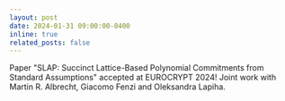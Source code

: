 ```yaml
---
layout: post
date: 2024-01-31 09:00:00-0400
inline: true
related_posts: false
---
```


Paper "SLAP: Succinct Lattice-Based Polynomial Commitments from Standard Assumptions" accepted at EUROCRYPT 2024! Joint work with Martin R. Albrecht, Giacomo Fenzi and Oleksandra Lapiha.
